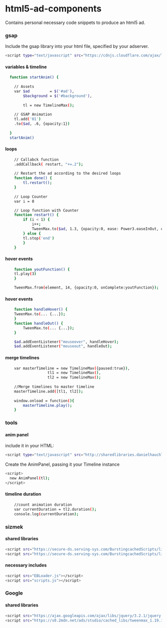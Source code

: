 # html5-ad-components
Contains personal necessary code snippets to produce an html5 ad.

### gsap
Include the gsap library into your html file, specified by your adserver.
```bash
<script type="text/javascript" src="https://cdnjs.cloudflare.com/ajax/libs/gsap/1.20.2/TweenMax.min.js"></script>
```
#### variables & timeline
```bash
  function startAnim() {
  
    // Assets
    var $ad 		= $('#ad'),
    	$background	= $('#background'),
        
        tl = new TimelineMax();
        
    // GSAP Animation
    tl.add('01')
    .to($ad, .6, {opacity:1})
    
  }
  startAnim()
```

#### loops
```bash
    // Callabck function
    .addCallback( restart, "+=.2");
    
    // Restart the ad according to the desired loops
    function done() {
    	tl.restart();
    }
	
    // Loop Counter
    var i = 0

    // Loop function with Counter
    function restart() {
    	if (i < 1) {
    	    i++;
    	    TweenMax.to($ad, 1.3, {opacity:0, ease: Power3.easeInOut, onComplete:done},13.3);
    	} else {
	    tl.stop('end')
    	}
    }
```

#### hover events
```bash
    function youtFunction() {
  	tl.play(3)
    }

    TweenMax.from(element, 14, {opacity:0, onComplete:youtFunction});
```

#### hover events
```bash
    function handleHover() {
	TweenMax.to(... {...});
    }
    function handleOut() {
        TweenMax.to(... {...});
    }

    $ad.addEventListener("mouseover", handleHover);
    $ad.addEventListener("mouseout", handleOut);
```

#### merge timelines
```bash
    var masterTimeline = new TimelineMax({paused:true}),
               	   tl1 = new TimelineMax(),
                   tl2 = new TimelineMax();
		   
    //Merge timelines to master timeline
    masterTimeline.add([tl1, tl2]);
    
    window.onload = function(){
        masterTimeline.play();
    }
```

### tools
#### anim panel
include it in your HTML:
```bash
<script type="text/javascript" src="http://sharedlibraries.danielhauchler.de/anim_panel.js"></script>
```
Create the AnimPanel, passing it your Timeline instance
```bash
<script>
  new AnimPanel(tl);
</script>

```

#### timeline duration
```bash
    //count animation duration
    var currentDuration = tl2.duration();
    console.log(currentDuration);
```

### sizmek 
#### shared libraries
```bash
<script src="https://secure-ds.serving-sys.com/BurstingcachedScripts/libraries/jquery/1_11_3/jquery.min.js"></script>
<script src="https://secure-ds.serving-sys.com/BurstingcachedScripts/libraries/greensock/1_19_0/TweenMax.min.js"></script>
```

#### necessary includes
```bash
<script src="EBLoader.js"></script>
<script src="scripts.js"></script>
```

### Google
#### shared libraries
```bash
<script src="https://ajax.googleapis.com/ajax/libs/jquery/3.2.1/jquery.min.js"></script>
<script src="https://s0.2mdn.net/ads/studio/cached_libs/tweenmax_1.19.1_92cf05aba6ca4ea5cbc62b5a7cb924e3_min.js"></script>```
```

